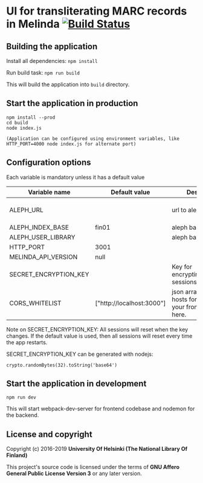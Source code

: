 # UI for transliterating MARC records in Melinda [![Build Status](https://travis-ci.org/NatLibFi/marc-merge-ui.svg?branch=master)](https://travis-ci.org/NatLibFi/melinda-cyrillux)
## Building the application

Install all dependencies:
`npm install`

Run build task:
`npm run build`

This will build the application into `build` directory.


## Start the application in production

```
npm install --prod
cd build
node index.js

(Application can be configured using environment variables, like HTTP_PORT=4000 node index.js for alternate port)
```

## Configuration options

Each variable is mandatory unless it has a default value

| Variable name  | Default value  | Description  | Example  |
|---|---|---|---|
| ALEPH_URL  |   | url to aleph  | http://my-aleph-system.tld  |
| ALEPH_INDEX_BASE  | fin01  | aleph base for indices   |   |
| ALEPH_USER_LIBRARY | | aleph base for users | usr00 |
| HTTP_PORT  | 3001  |   |   |
| MELINDA_API_VERSION  | null  |   |   |
| SECRET_ENCRYPTION_KEY  | <random-generated-key>  | Key for encrypting/decrypting sessions |   |
| CORS_WHITELIST | ["http://localhost:3000"] | json array of allowed hosts for CORS, put your frontend domain here. | |

Note on SECRET_ENCRYPTION_KEY:
All sessions will reset when the key changes. If the default value is used, then all sessions will reset every time the app restarts.

SECRET_ENCRYPTION_KEY can be generated with nodejs: 
```
crypto.randomBytes(32).toString('base64')
```

## Start the application in development

`npm run dev`

This will start webpack-dev-server for frontend codebase and nodemon for the backend.

## License and copyright

Copyright (c) 2016-2019 **University Of Helsinki (The National Library Of Finland)**

This project's source code is licensed under the terms of **GNU Affero General Public License Version 3** or any later version.

